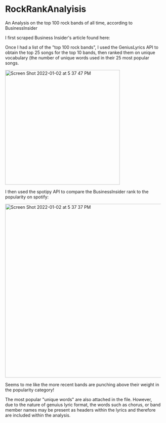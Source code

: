 # RockRankAnalyisis
An Analysis on the top 100 rock bands of all time, according to BusinessInsider

I first scraped Business Insider's article found here: 

Once I had a list of the "top 100 rock bands", I used the GeniusLyrics API to obtain the top 25 songs for the top 10 bands, then ranked them on unique vocabulary (the number of unique words used in their 25 most popular songs.


<img width="371" alt="Screen Shot 2022-01-02 at 5 37 47 PM" src="https://user-images.githubusercontent.com/58821846/147891502-5456d66a-d68b-49f7-893b-ef241116f436.png">


I then used the spotipy API to compare the BusinessInsider rank to the popularity on spotify:

<img width="562" alt="Screen Shot 2022-01-02 at 5 37 37 PM" src="https://user-images.githubusercontent.com/58821846/147891511-f87fc5f7-35ff-4259-8314-8681af7b200f.png">

Seems to me like the more recent bands are punching above their weight in the popularity category!

The most popular "unique words" are also attached in the file. However, due to the nature of genuius lyric format, the words such as chorus, or band member names may be present as headers within the lyrics and therefore are included within the analysis.
